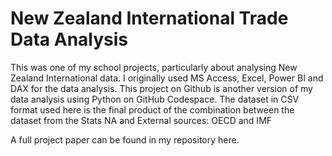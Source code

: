 # New Zealand International Trade Data Analysis
This was one of my school projects, particularly about analysing New Zealand International data.
I originally used MS Access, Excel, Power BI and DAX for the data analysis. 
This project on Github is another version of my data analysis using Python on GitHub Codespace.
The dataset in CSV format used here is the final product of the combination between the dataset from the Stats NA and External sources: OECD and IMF

A full project paper can be found in my repository here.
